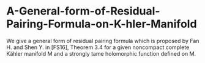 # A-General-form-of-Residual-Pairing-Formula-on-K-hler-Manifold
We give a general form of residual pairing formula which is proposed by Fan H. and Shen Y. in [FS16], Theorem 3.4 for a given noncompact complete Kähler manifold M and a strongly tame holomorphic function defined on M.
